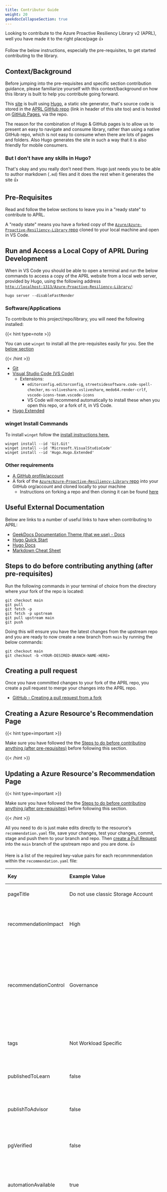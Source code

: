 ```yaml
---
title: Contributor Guide
weight: 20
geekdocCollapseSection: true
---
```


Looking to contribute to the Azure Proactive Resiliency Library v2 (APRL), well you have made it to the right place/page 👍

Follow the below instructions, especially the pre-requisites, to get started contributing to the library.

## Context/Background

Before jumping into the pre-requisites and specific section contribution guidance, please familiarize yourself with this context/background on how this library is built to help you contribute going forward.

This [site](https://aka.ms/aprl) is built using [Hugo](https://gohugo.io/), a static site generator, that's source code is stored in the [APRL GitHub repo](https://aka.ms/aprl/repo) (link in header of this site too) and is hosted on [GitHub Pages](https://pages.github.com), via the repo.

The reason for the combination of Hugo & GitHub pages is to allow us to present an easy to navigate and consume library, rather than using a native GitHub repo, which is not easy to consume when there are lots of pages and folders. Also Hugo generates the site in such a way that it is also friendly for mobile consumers.

### But I don't have any skills in Hugo?

That's okay and you really don't need them. Hugo just needs you to be able to author markdown (`.md`) files and it does the rest when it generates the site 👍

## Pre-Requisites

Read and follow the below sections to leave you in a "ready state" to contribute to APRL.

A "ready state" means you have a forked copy of the [`Azure/Azure-Proactive-Resiliency-Library` repo](https://aka.ms/aprl/repo) cloned to your local machine and open in VS Code.

## Run and Access a Local Copy of APRL During Development

When in VS Code you should be able to open a terminal and run the below commands to access a copy of the APRL website from a local web server, provided by Hugo, using the following address [`http://localhost:1313/Azure-Proactive-Resiliency-Library/`](http://localhost:1313/Azure-Proactive-Resiliency-Library/):

```text
hugo server --disableFastRender
```

### Software/Applications

To contribute to this project/repo/library, you will need the following installed:

{{< hint type=note >}}

You can use `winget` to install all the pre-requisites easily for you. See the [below section](#winget-install-commands)

{{< /hint >}}

- [Git](https://git-scm.com/book/en/v2/Getting-Started-Installing-Git)
- [Visual Studio Code (VS Code)](https://code.visualstudio.com/Download)
  - Extensions:
    - `editorconfig.editorconfig`, `streetsidesoftware.code-spell-checker`, `ms-vsliveshare.vsliveshare`, `medo64.render-crlf`, `vscode-icons-team.vscode-icons`
    - VS Code will recommend automatically to install these when you open this repo, or a fork of it, in VS Code.
- [Hugo Extended](https://gohugo.io/installation/)

### winget Install Commands

To install `winget` follow the [install instructions here.](https://learn.microsoft.com/windows/package-manager/winget/#install-winget)

```text
winget install --id 'Git.Git'
winget install --id 'Microsoft.VisualStudioCode'
winget install --id 'Hugo.Hugo.Extended'
```

### Other requirements

- [A GitHub profile/account](https://github.com/join)
- A fork of the [`Azure/Azure-Proactive-Resiliency-Library` repo](https://aka.ms/aprl/repo) into your GitHub org/account and cloned locally to your machine
  - Instructions on forking a repo and then cloning it can be found [here](https://docs.github.com/get-started/quickstart/fork-a-repo)

## Useful External Documentation

Below are links to a number of useful links to have when contributing to APRL:

- [GeekDocs Documentation Theme (that we use) - Docs](https://geekdocs.de/usage/getting-started/)
- [Hugo Quick Start](https://gohugo.io/getting-started/quick-start/)
- [Hugo Docs](https://gohugo.io/documentation/)
- [Markdown Cheat Sheet](https://www.markdownguide.org/cheat-sheet/)

## Steps to do before contributing anything (after pre-requisites)

Run the following commands in your terminal of choice from the directory where your fork of the repo is located:

```text
git checkout main
git pull
git fetch -p
git fetch -p upstream
git pull upstream main
git push
```

Doing this will ensure you have the latest changes from the upstream repo and you are ready to now create a new branch from `main` by running the below commands:

```text
git checkout main
git checkout -b <YOUR-DESIRED-BRANCH-NAME-HERE>
```

## Creating a pull request

Once you have committed changes to your fork of the APRL repo, you create a pull request to merge your changes into the APRL repo.

- [GitHub - Creating a pull request from a fork](https://docs.github.com/en/pull-requests/collaborating-with-pull-requests/proposing-changes-to-your-work-with-pull-requests/)

## Creating a Azure Resource's Recommendation Page

{{< hint type=important >}}

Make sure you have followed the the [Steps to do before contributing anything (after pre-requisites)](#steps-to-do-before-contributing-anything-after-pre-requisites) before following this section.

{{< /hint >}}

## Updating a Azure Resource's Recommendation Page

{{< hint type=important >}}

Make sure you have followed the the [Steps to do before contributing anything (after pre-requisites)](#steps-to-do-before-contributing-anything-after-pre-requisites) before following this section.

{{< /hint >}}

All you need to do is just make edits directly to the resource's `recommendation.yaml` file, save your changes, test your changes, commit, stage and push them to your branch and repo. Then [create a Pull Request](https://docs.github.com/pull-requests/collaborating-with-pull-requests/proposing-changes-to-your-work-with-pull-requests/creating-a-pull-request) into the `main` branch of the upstream repo and you are done. 👍

Here is a list of the required key-value pairs for each recommmendation within the `recommendation.yaml` file:

| Key                   | Example Value                                                                                                                                               | Data Type | Allowed Values                                                                                                                                                      | Description                                                                                                                                                                                  |
| :-------------------- | :---------------------------------------------------------------------------------------------------------------------------------------------------------- | :-------- | :------------------------------------------------------------------------------------------------------------------------------------------------------------------ | :------------------------------------------------------------------------------------------------------------------------------------------------------------------------------------------- |
| pageTitle             | Do not use classic Storage Account                                                                                                                          | String    | N/A                                                                                                                                                                 | Summarization of your recommendation                                                                                                                                                         |
| recommendationImpact  | High                                                                                                                                                        | String    | Low, Medium, High                                                                                                                                                   | Importance of adopting the recommendation and/or the risk of choosing not to adopt                                                                                                           |
| recommendationControl | Governance                                                                                                                                                  | String    | High Availability, Business Continuity, Disaster Recovery, Scalability, Monitoring and Alerting, Service Upgrade and Retirement, Other Best Practices, Personalized | Resiliency category associated with the recommendation                                                                                                                                       |
| tags                  | Not Workload Specific                                                                                                                                       | String    | N/A                                                                                                                                                                 | Generalized tags used for incorporating fields to automate                                                                                                                                   |
| publishedToLearn      | false                                                                                                                                                       | Boolean   | true, false                                                                                                                                                         | Indicates whether the recommendation is published to [Microsoft Learn](https://learn.microsoft.com/en-us/azure/well-architected/pillars)                                                     |
| publishToAdvisor      | false                                                                                                                                                       | Boolean   | true, false                                                                                                                                                         | Indicates whether the recommendation is published to Azure Advisor                                                                                                                           |
| pgVerified            | false                                                                                                                                                       | Boolean   | true, false                                                                                                                                                         | Indicates whether the recommendation is verified by the relevant product group                                                                                                               |
| automationAvailable   | true                                                                                                                                                        | Boolean   | true, false                                                                                                                                                         | Indicates whether automation is available for validating the recommendation                                                                                                                  |
| aprlRecommendationId  | 0a82ecb8-23ea-489a-823e-da73f0862de9                                                                                                                        | String    | 32-character hexadecimal string                                                                                                                                     | The unique identifier for the recommendation in the context of Azure Proactive Resiliency and CXObserve. Generate a [GUID](0a82ecb8-23ea-489a-823e-da73f0862de9) for each new recommendation |
| recommendationTypeId  | d0aeac4f-963d-4fdc-ad7a-d932d52db28e                                                                                                                        | String    | 32-character hexadecimal string                                                                                                                                     | The unique identifier for the recommendation in the context of Azure Advisor. Leave `null`.                                                                                                  |
| state                 | Active                                                                                                                                                      | String    | Active, Removed                                                                                                                                                     | Indicates whether the recommendation is visible                                                                                                                                              |
| longDescription       | Azure classic Storage Account will retire on August 31, 2024. So, migrate all workload from classic storage to v2.                                          | String    | N/A                                                                                                                                                                 | Detailed description of the recommendation and its implications                                                                                                                              |
| potentialBenefits     | Improved security and modern features                                                                                                                       | String    | The length should be less than 60 characters                                                                                                                        | The potential benefits of implementing the recommendation                                                                                                                                    |
| learnMoreLink         | - name: Storage Account Retirement Announcement url: "https://azure.microsoft.com/updates/classic-azure-storage-accounts-will-be-retired-on-31-august-2024" | Object    | Only 3 links per recommendation                                                                                                                                     | Links related to the recommendation, such as announcements or documentation                                                                                                                  |

{{< hint type=note >}}

Don't forget you can see your changes live by running a local copy of the APRL website by following the guidance [here.](#run-and-access-a-local-copy-of-aprl-during-development)

{{< /hint >}}

## Writing a recommendation

APRL recommendations are intended to enable and accelerate the delivery of Well Architected Reliability Assessments. The purpose of APRL is not to replace existing Azure public documentation and guidance on best practices.

Each recommendation should be actionable for the customer. The customer should be able to place the recommendation in their backlog and the engineer that picks it up should have complete clarity on the change that needs to be made and the specific resources that the change should be made to.

Each recommendation should include a descriptive title, a short guidance section that contains additional detail on the recommendation, links to public documentation that provide additional information related to the recommendation, and a query to identify resources that are not compliant with the recommendation. The title and guidance sections alone should provide sufficient information for a CSA to evaluate a resource.

Recommendations should not require the CSA to spend a lot of time on background reading, they should not be open to interpretation, and they should not be vague. Remember that the CSA delivering the WARA is reviewing a large number of Azure resources in a limited amount of time and is not an expert in every Azure resource.

### Examples

- Good recommendation: Use a /24 subnet for the resource
- Bad recommendation: Size your subnet appropriately

Not all best practices make good APRL recommendations. If the best practice relates to a particular resource configuration and can be checked with an ARG query, it probably makes for a good APRL recommendation. If the best practice is more aligned to general architectural concepts that are true for many Azure resources or workload types, we very likely already have a recommendation in the APRL WAF section that addresses the topic. If not, consider adding a WAF recommendation to APRL. If neither is the case, APRL may not be the best location for this content.

## Automation Standards for Recommendations

When creating recommendations for an Azure resource, please follow the below standards:

### Recommendation categories

Each recommendation should have _**one and only one**_ associated category from this list below.

| Recommendation Category |                                                                                                         Category Description                                                                                                         |
| :---------------------: | :----------------------------------------------------------------------------------------------------------------------------------------------------------------------------------------------------------------------------------: |
| Application Resilience  |                Ensures software applications remain functional under failures or disruptions. Utilizes fault-tolerance, stateless architecture, and microservices to maintain application health and reduce downtime.                |
|       Automation        |                                Uses automated systems or scripts for routine tasks, backups, and recovery. Minimizes human intervention, thereby reducing errors and speeding up recovery processes.                                 |
|      Availability       |    Focuses on ensuring services are accessible and operational. Combines basic mechanisms like backups with advanced techniques like clustering and data replication to achieve near-zero downtime. (Includes High Availability)     |
|    Access & Security    |        Encompasses identity management, authentication, and security measures for safeguarding systems. Centralizes access control and employs robust security mechanisms like encryption and firewalls. (Includes Identity)         |
|       Governance        |  Involves policies, procedures, and oversight for IT resource utilization. Ensures adherence to legal, regulatory, and compatibility requirements, while guiding overall system management. (Includes Compliance and Compatibility)  |
|    Disaster Recovery    |                Involves strategies and technologies to restore systems and data after catastrophic failures. Utilizes off-site backups, recovery sites, and detailed procedures for quick recovery after a disaster.                 |
|    System Efficiency    | Maintains acceptable service levels under varying conditions. Employs techniques like resource allocation, auto-scaling, and caching to handle changes in load and maintain smooth operation. (Includes Performance and Scalability) |
|       Monitoring        |                     Involves constant surveillance of system health, performance, and security. Utilizes real-time alerts and analytics to identify and resolve issues quickly, aiding in faster response times.                     |
|       Networking        |                 Aims to ensure uninterrupted network service through techniques like failover routing, load balancing, and redundancy. Focuses on maintaining the integrity and availability of network connections.                 |
|         Storage         |                             Focuses on the integrity and availability of data storage systems. Employs techniques like RAID, data replication, and backups to safeguard against data loss or corruption.                             |

### Azure Resource Graph (ARG) Queries

1. All ARG queries should have two comments at the top of the query, one comment stating `Azure Resource Graph Query` and another comment providing a description of the query results returned. For example:

   ```kql
   // Azure Resource Graph Query
   // Provides a list of Azure Container Registry resources that do not have soft delete enabled
   ```

1. If the ARG query is under development, the query should have a single line stating: `// under-development`

1. If a recommendation query cannot be returned due to limitations with the data provided within ARG, the query should have a single line stating: `// cannot-be-validated-with-arg`

1. Queries should only return resources that do not adhere to the APRL recommendation. For example, if the recommendation is to enable soft delete for Azure Container Registries, the associated query should only return Azure Container Registry resources that do not have soft delete enabled.

1. If a ARG query folder has a file with a file type suffixed with `.fix`, this means that the current query does not work as anticipated and to consider using this as a starting point for fixing the query. Once you have validated that the query is working as anticipated, please remove the file with the `.fix` suffix.

1. ARG query columns name returned should only include the following:

{{< hint type=note >}}

The column names should be in the order they are listed and match exactly.

{{< /hint >}}

|   Column Name    | Required |                                                            Information Returned (Example)                                                            |                                                      Description                                                       |
| :--------------: | :------: | :--------------------------------------------------------------------------------------------------------------------------------------------------: | :--------------------------------------------------------------------------------------------------------------------: |
| recommendationId |   Yes    |                                                                        aks-1                                                                         | The acronym of the Azure resource that the query is returning results for, followed by the APRL recommendation number. |
|       name       |   Yes    |                                                                       test-aks                                                                       |                The resource name of the Azure resource that does not adher to the APRL recommendation.                 |
|        id        |   Yes    | /subscriptions/00000000-0000-0000-0000-000000000000/resourcegroups/test-resource-group/providers/Microsoft.ContainerService/managedClusters/test-aks |                 The resource ID of the Azure resource that does not adhere to the APRL recommendation.                 |
|       tags       |    No    |                                                       {"Environment":"Test","Department":"IT"}                                                       |             Any relevant tags associated to the resource that does not adhere to the APRL recommendation.              |
|      param1      |    No    |                                                                networkProfile:kubenet                                                                |           Any additional information that is necessary to provide clarification for the APRL recommendation.           |
|      param2      |    No    |                                                                networkProfile:kubenet                                                                |           Any additional information that is necessary to provide clarification for the APRL recommendation.           |
|      param3      |    No    |                                                                networkProfile:kubenet                                                                |           Any additional information that is necessary to provide clarification for the APRL recommendation.           |
|      param4      |    No    |                                                                networkProfile:kubenet                                                                |           Any additional information that is necessary to provide clarification for the APRL recommendation.           |
|      param5      |    No    |                                                                networkProfile:kubenet                                                                |           Any additional information that is necessary to provide clarification for the APRL recommendation.           |

{{< hint type=note >}}

If you need support with validating a query, please reach out to the APRL team via the [APRL GitHub General Question/Feedback Form](https://github.com/Azure/Azure-Proactive-Resiliency-Library-v2/issues/new?assignees=&labels=feedback%2C+question&projects=&template=general-question-feedback----.md&title=%E2%9D%93%F0%9F%91%82+Question%2FFeedback+-+PLEASE+CHANGE+ME+TO+SOMETHING+DESCRIPTIVE)

{{< /hint >}}

## Top Tips

1. Sometimes the local version of the website may show some inconsistencies that don't reflect the content you have created.

{{< hint type=note >}}

If this happens, kill the Hugo local web server by pressing **CTRL** **+** **C** and then restart the Hugo web server by running `hugo server -D` from the root of the repo.

{{< /hint >}}
